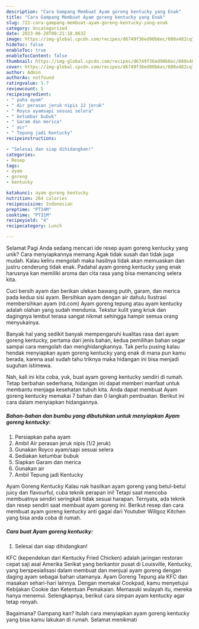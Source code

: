 ```yaml
---
description: "Cara Gampang Membuat Ayam goreng kentucky yang Enak"
title: "Cara Gampang Membuat Ayam goreng kentucky yang Enak"
slug: 722-cara-gampang-membuat-ayam-goreng-kentucky-yang-enak
category: Uncategorized
date: 2023-06-28T00:21:18.863Z
image: https://img-global.cpcdn.com/recipes/d6749f36ed90b6ec/680x482cq70/ayam-goreng-kentucky-foto-resep-utama.jpg
hideToc: false
enableToc: true
enableTocContent: false
thumbnail: https://img-global.cpcdn.com/recipes/d6749f36ed90b6ec/680x482cq70/ayam-goreng-kentucky-foto-resep-utama.jpg
cover: https://img-global.cpcdn.com/recipes/d6749f36ed90b6ec/680x482cq70/ayam-goreng-kentucky-foto-resep-utama.jpg
author: Admin
authorAv: notfound
ratingvalue: 3.7
reviewcount: 5
recipeingredient:
- " paha ayam"
- " Air perasan jeruk nipis 12 jeruk"
- " Royco ayamsapi sesuai selera"
- " ketumbar bubuk"
- " Garam dan merica"
- " air"
- " Tepung jadi Kentucky"
recipeinstructions:

- "Selesai dan siap dihidangkan!"
categories:
- Resep
tags:
- ayam
- goreng
- kentucky

katakunci: ayam goreng kentucky 
nutrition: 264 calories
recipecuisine: Indonesian
preptime: "PT34M"
cooktime: "PT31M"
recipeyield: "4"
recipecategory: Lunch

---
```



Selamat Pagi Anda sedang mencari ide resep ayam goreng kentucky yang unik? Cara menyiapkannya memang Agak tidak susah dan tidak juga mudah. Kalau keliru mengolah maka hasilnya tidak akan memuaskan dan justru cenderung tidak enak. Padahal ayam goreng kentucky yang enak harusnya kan memiliki aroma dan cita rasa yang bisa memancing selera kita.


Cuci bersih ayam dan berikan ulekan bawang putih, garam, dan merica pada kedua sisi ayam. Bersihkan ayam dengan air dahulu Ilustrasi membersihkan ayam (rd.com) Ayam goreng tepung atau ayam kentucky adalah olahan yang sudah mendunia. Tekstur kulit yang kriuk dan dagingnya lembut terasa sangat nikmat sehingga hampir semua orang menyukainya.

Banyak hal yang sedikit banyak mempengaruhi kualitas rasa dari ayam goreng kentucky, pertama dari jenis bahan, kedua pemilihan bahan segar sampai cara mengolah dan menghidangkannya. Tak perlu pusing kalau hendak menyiapkan ayam goreng kentucky yang enak di mana pun kamu berada, karena asal sudah tahu triknya maka hidangan ini bisa menjadi suguhan istimewa.


Nah, kali ini kita coba, yuk, buat ayam goreng kentucky sendiri di rumah. Tetap berbahan sederhana, hidangan ini dapat memberi manfaat untuk membantu menjaga kesehatan tubuh kita. Anda dapat membuat Ayam goreng kentucky memakai 7 bahan dan 0 langkah pembuatan. Berikut ini cara dalam menyiapkan hidangannya.

<!--inarticleads1-->

##### Bahan-bahan dan bumbu yang dibutuhkan untuk menyiapkan Ayam goreng kentucky:

1. Persiapkan  paha ayam
1. Ambil  Air perasan jeruk nipis (1/2 jeruk)
1. Gunakan  Royco ayam/sapi sesuai selera
1. Sediakan  ketumbar bubuk
1. Siapkan  Garam dan merica
1. Gunakan  air
1. Ambil  Tepung jadi Kentucky


Ayam Goreng Kentucky Kalau nak hasilkan ayam goreng yang betul-betul juicy dan flavourful, cuba teknik perapan ini! Tetapi saat mencoba membuatnya sendiri seringkali tidak sesuai harapan. Ternyata, ada teknik dan resep sendiri saat membuat ayam goreng ini. Berikut resep dan cara membuat ayam goreng kentucky anti gagal dari Youtuber Willgoz Kitchen yang bisa anda coba di rumah. 

<!--inarticleads2-->

##### Cara buat Ayam goreng kentucky:


1. Selesai dan siap dihidangkan!

KFC (kependekan dari Kentucky Fried Chicken) adalah jaringan restoran cepat saji asal Amerika Serikat yang berkantor pusat di Louisville, Kentucky, yang berspesialisasi dalam membuat dan menjual ayam goreng dengan daging ayam sebagai bahan utamanya. Ayam Goreng Tepung ala KFC dan masakan sehari-hari lainnya. Dengan memakai Cookpad, kamu menyetujui Kebijakan Cookie dan Ketentuan Pemakaian. Memasuki wulayah itu, mereka hanya menemui. Selengkapnya, berikut cara simpan ayam kentucky agar tetap renyah. 

Bagaimana? Gampang kan? Itulah cara menyiapkan ayam goreng kentucky yang bisa kamu lakukan di rumah. Selamat menikmati
